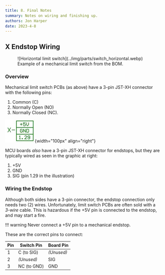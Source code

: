 ```yaml
---
title: 8. Final Notes
summary: Notes on wiring and finishing up.
authors: Jon Harper
date: 2023-4-8
---
```


## X Endstop Wiring

<figure markdown>
![Horizontal limit switch](../img/parts/switch_horizontal.webp)
<figcaption>
Example of a mechanical limit switch from the BOM.
</figcaption>
</figure>

### Overview

Mechanical limit switch PCBs (as above) have a 3-pin JST-XH connector with the following pins:

1. Common (C)
2. Normally Open (NO)
3. Normally Closed (NC).

![MCU endstop wire order example](../img/endstop.webp){width="100px" align="right"}

MCU boards *also* have a 3-pin JST-XH connector for endstops, but they are typically wired as seen in the graphic at right:

1. +5V
2. GND
3. SIG (pin 1.29 in the illustration)

### Wiring the Endstop

Although both sides have a 3-pin connector, the endstop connection only needs two (2) wires. Unfortunately, limit switch PCBs are often sold with a *3-wire* cable. This is hazardous if the +5V pin is connected to the endstop, and may start a fire.

!!! warning
    Never connect a +5V pin to a mechanical endstop.

These are the correct pins to connect:

| Pin | Switch Pin | Board Pin |
|---|---|---|
| 1 | C (to SIG) |*(Unused)* | 
| 2 | *(Unused)* | SIG |
| 3 | NC (to GND) | GND |